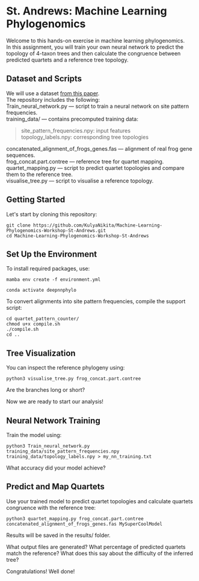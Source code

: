 # St. Andrews: Machine Learning Phylogenomics


Welcome to this hands-on exercise in machine learning phylogenomics.<br>
In this assignment, you will train your own neural network to predict the topology of 4-taxon trees and 
then calculate the congruence between predicted quartets and a reference tree topology.



## Dataset and Scripts 

We will use a dataset [from this paper](https://doi.org/10.1186/1471-2148-11-114).<br>
The repository includes the following:<br>
Train_neural_network.py — script to train a neural network on site pattern frequencies.<br>
training_data/ — contains precomputed training data:<br>
>site_pattern_frequencies.npy: input features<br>
>topology_labels.npy: corresponding tree topologies<br>

concatenated_alignment_of_frogs_genes.fas — alignment of real frog gene sequences.<br>
frog_concat.part.contree — reference tree for quartet mapping.<br>
quartet_mapping.py — script to predict quartet topologies and compare them to the reference tree.<br>
visualise_tree.py — script to visualise a reference topology.<br>

## Getting Started 
Let's start by cloning this repository:
  
```
git clone https://github.com/KulyaNikita/Machine-Learning-Phylogenomics-Workshop-St-Andrews.git
cd Machine-Learning-Phylogenomics-Workshop-St-Andrews
```

## Set Up the Environment

To install required packages, use:

```
mamba env create -f environment.yml

conda activate deepnnphylo 
```

To convert alignments into site pattern frequencies, compile the support script:
 
```
cd quartet_pattern_counter/
chmod u+x compile.sh
./compile.sh
cd ..
```
## Tree Visualization

You can inspect the reference phylogeny using:

```
python3 visualise_tree.py frog_concat.part.contree
```
Are the branches long or short?

Now we are ready to start our analysis! 

## Neural Network Training 

Train the model using:
```
python3 Train_neural_network.py training_data/site_pattern_frequencies.npy training_data/topology_labels.npy > my_nn_training.txt 
```

What accuracy did your model achieve?


## Predict and Map Quartets 

Use your trained model to predict quartet topologies and calculate quartets congruence with the reference tree:
```
python3 quartet_mapping.py frog_concat.part.contree concatenated_alignment_of_frogs_genes.fas MySuperCoolModel
```
Results will be saved in the results/ folder. 

What output files are generated?
What percentage of predicted quartets match the reference?
What does this say about the difficulty of the inferred tree?

Congratulations! Well done! 



